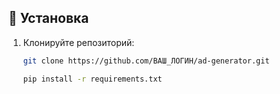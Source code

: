 ## 🚀 Установка

1. Клонируйте репозиторий:
   ```bash
   git clone https://github.com/ВАШ_ЛОГИН/ad-generator.git

   pip install -r requirements.txt